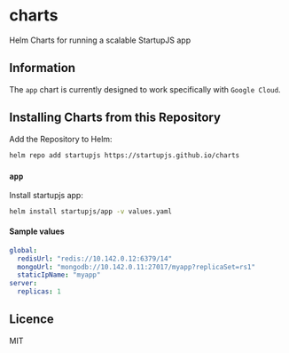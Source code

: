 # charts

Helm Charts for running a scalable StartupJS app

## Information

The `app` chart is currently designed to work specifically with `Google Cloud`.

## Installing Charts from this Repository

Add the Repository to Helm:

```sh
helm repo add startupjs https://startupjs.github.io/charts
```

### `app`

Install startupjs app:

```sh
helm install startupjs/app -v values.yaml
```

#### Sample values

```yaml
global:
  redisUrl: "redis://10.142.0.12:6379/14"
  mongoUrl: "mongodb://10.142.0.11:27017/myapp?replicaSet=rs1"
  staticIpName: "myapp"
server:
  replicas: 1
```

## Licence

MIT
